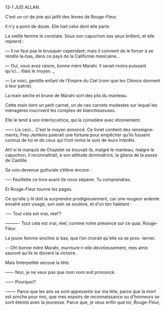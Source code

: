 13-1 JUD ALLAN.

C‘est un cri de joie qui jaillit des lèvres de Rouge-Fleur.

Il n’y a point de doute. Elle hait celui dont elle parle.

La vieille femme le constate. Sous son capuchon ses yeux brillent, et elle
reprend :

— Il ne faut pas le brusquer cependant; mais il convient de le forcer à se
rendre la-bas, dans ce pays de la Californie mexicaine...

— Oui, vous avez raison, bonne mère Marahi. Il serait moins puissant
qu’ici... ltlais le moyen. _

— Le voici, gentille enfant de l’Empire du Ciel (nom que les Chinois
donnent à leur patrie).

La main sèche et brune de Marahi sort des plis du manteau.

Cette main tient un petit carnet, un de ces carnets modestes sur lequel
les ménagères inscrivent les comptes de blanchisseuses.

Elle le tend à son interlocutrice, qui la considère avec étonnement.

—— Lis ceci... C’est le moyen annoncé. Ce livret contient des renseigne-
ments; Frey Jemkins paierait une fortune pour empêcher qu’ils fussent
connus de toi et de ceux qui t’ont remis le soin de leurs intérêts.

Ah! si le marquis de Chazelet se trouvait-là, malgré le manteau, malgre
le capuchon, il reconnaîtrait, à son attitude dominatrice, la gitana de la passe
de Castille.

Sa voix devenue gutturale s‘élève encore :

-— Feuillette ce livre avant (le nous séparer. Tu comprendras.

Et Rouge-Fleur tourne les pages.

Ce qu'elle y lit doit la surprendre prodigieusement, car une rougeur
ardente envahit sont visage, son sein se soulève, et d’un ton haletant :

-— Tout cela est vrai, réel‘?

———- Tout cela est vrai, réel, comme notre présence sur ce quai, Rouge-
Fleur.

La jeune femme sincline si bas, que l’on croirait qu'elle va se pros-
terner.

-- Oh! bonne mère Marahi, murmure-t-elle dévotieusement, mes amis
sauront qu’ils te doivent la victoire.

Mais lînterpellée secoue la tète.

—— Non, je ne veux pas que mon nom soit prononcé.

—— Pourquoi?

-—— Parce que les ans se sont appesantis sur ma tète, parce que la mort est
proche pour moi, que mes espoirs de reconnaissance ou d’honneurs se sont
éteints avec la jeunesse. Parce que, je veux enﬁn que toi, Rouge-Fleur,


